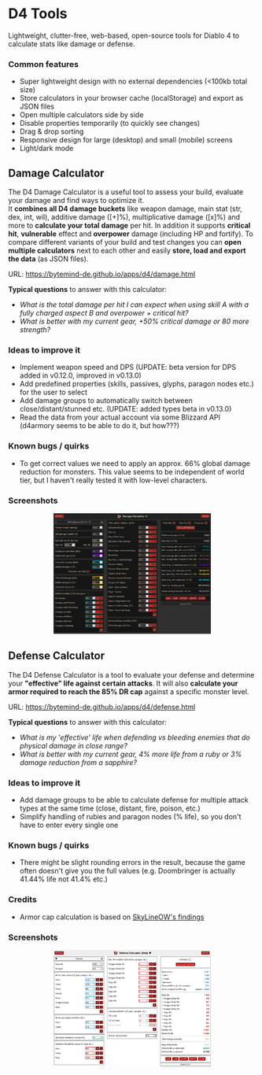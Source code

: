 # D4 Tools

Lightweight, clutter-free, web-based, open-source tools for Diablo 4 to calculate stats like damage or defense.

### Common features

- Super lightweight design with no external dependencies (<100kb total size)
- Store calculators in your browser cache (localStorage) and export as JSON files
- Open multiple calculators side by side
- Disable properties temporarily (to quickly see changes)
- Drag & drop sorting
- Responsive design for large (desktop) and small (mobile) screens
- Light/dark mode

## Damage Calculator

The D4 Damage Calculator is a useful tool to assess your build, evaluate your damage and find ways to optimize it.  
It **combines all D4 damage buckets** like weapon damage, main stat (str, dex, int, wil), additive damage ([+]%), multiplicative damage ([x]%) and more to **calculate your total damage** per hit.
In addition it supports **critical hit**, **vulnerable** effect and **overpower** damage (including HP and fortify).
To compare different variants of your build and test changes you can **open multiple calculators** next to each other and easily **store, load and export the data** (as JSON files).  
  
URL: https://bytemind-de.github.io/apps/d4/damage.html  
  
**Typical questions** to answer with this calculator:
- _What is the total damage per hit I can expect when using skill A with a fully charged aspect B and overpower + critical hit?_
- _What is better with my current gear, +50% critical damage or 80 more strength?_

### Ideas to improve it

- Implement weapon speed and DPS (UPDATE: beta version for DPS added in v0.12.0, improved in v0.13.0)
- Add predefined properties (skills, passives, glyphs, paragon nodes etc.) for the user to select
- Add damage groups to automatically switch between close/distant/stunned etc. (UPDATE: added types beta in v0.13.0)
- Read the data from your actual account via some Blizzard API (d4armory seems to be able to do it, but how???)

### Known bugs / quirks

- To get correct values we need to apply an approx. 66% global damage reduction for monsters. This value seems to be independent of world tier, but I haven't really tested it with low-level characters.

### Screenshots

<p align="center">
    <img src="screenshots/d4-damage-calc-s2-1.png" alt="Damage Calculator S2" width="320px"/>
</p>


## Defense Calculator

The D4 Defense Calculator is a tool to evaluate your defense and determine your **"effective" life against certain attacks**.
It will also **calculate your armor required to reach the 85% DR cap** against a specific monster level.  
  
URL: https://bytemind-de.github.io/apps/d4/defense.html  

**Typical questions** to answer with this calculator:
- _What is my 'effective' life when defending vs bleeding enemies that do physical damage in close range?_
- _What is better with my current gear, 4% more life from a ruby or 3% damage reduction from a sapphire?_

### Ideas to improve it

- Add damage groups to be able to calculate defense for multiple attack types at the same time (close, distant, fire, poison, etc.)
- Simplify handling of rubies and paragon nodes (% life), so you don't have to enter every single one

### Known bugs / quirks

- There might be slight rounding errors in the result, because the game often doesn't give you the full values (e.g. Doombringer is actually 41.44% life not 41.4% etc.)

### Credits

- Armor cap calculation is based on [SkyLineOW's findings](https://www.reddit.com/r/Diablo/comments/152gd9u/i_mostly_cracked_the_d4_armor_formula_and_made_a/)

### Screenshots

<p align="center">
    <img src="screenshots/d4-defense-calc-s2-1.png" alt="Defense Calculator S2 Beta"  width="320px"/>
</p>
